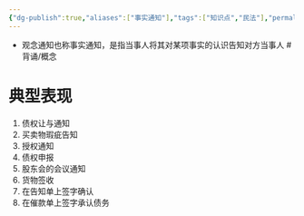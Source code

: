 ```yaml
---
{"dg-publish":true,"aliases":["事实通知"],"tags":["知识点","民法"],"permalink":"/学习笔记studyup/知识点cheese/观念通知/","dgPassFrontmatter":true,"created":"2024-07-14T19:09:11.480+08:00","updated":"2024-10-25T12:09:45.037+08:00"}
---
```


- 观念通知也称事实通知，是指当事人将其对某项事实的认识告知对方当事人 #背诵/概念 

# 典型表现 
1. 债权让与通知
2. 买卖物瑕疵告知
3. 授权通知
4. 债权申报
5. 股东会的会议通知
6. 货物签收
7. 在告知单上签字确认
8. 在催款单上签字承认债务